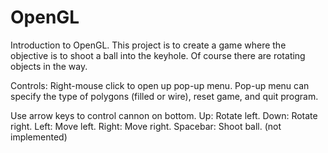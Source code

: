 # OpenGL
Introduction to OpenGL. 
This project is to create a game where the objective is to shoot a ball into the keyhole. 
Of course there are rotating objects in the way. 

Controls:
Right-mouse click to open up pop-up menu. 
	Pop-up menu can specify the type of polygons (filled or wire), reset game, and quit program. 

Use arrow keys to control cannon on bottom. 
	Up: Rotate left.
	Down: Rotate right.
	Left: Move left.
	Right: Move right. 
  Spacebar: Shoot ball. (not implemented)

